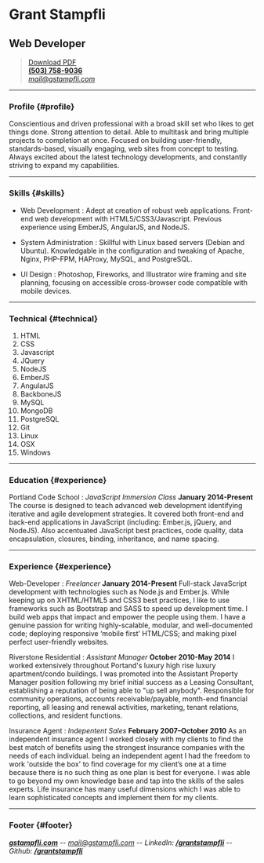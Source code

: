 # Grant Stampfli
## Web Developer

> [Download PDF](resume.pdf)  
> __[(503) 758-9036](tel:503-758-9036)__  
> *[mail@gstampfli.com](mailto:mail@gstampfli.com)*

------

### Profile {#profile}

Conscientious and driven professional with a broad skill set who likes to get things done. Strong attention to detail. Able to multitask and bring multiple projects to completion at once. Focused on building user-friendly, standards-based, visually engaging, web sites from concept to testing. Always excited about the latest technology developments, and constantly striving to expand my capabilities.

------

### Skills {#skills}

* Web Development
  : Adept at creation of robust web applications. Front-end web development with HTML5/CSS3/Javascript. Previous experience using EmberJS, AngularJS, and NodeJS. 
  
* System Administration
  : Skillful with Linux based servers (Debian and Ubuntu). Knowledgable in the configuration and tweaking of Apache, Nginx, PHP-FPM, HAProxy, MySQL, and PostgreSQL.  
    
* UI Design
  : Photoshop, Fireworks, and Illustrator wire framing and site planning, focusing on accessible cross-browser code compatible with mobile devices.  
  
-------

### Technical {#technical}

1. HTML
2. CSS
3. Javascript
4. JQuery
5. NodeJS
6. EmberJS
7. AngularJS
8. BackboneJS
9. MySQL
10. MongoDB
11. PostgreSQL
12. Git
13. Linux
14. OSX
15. Windows

------

### Education {#experience}

Portland Code School
: *JavaScript Immersion Class*
  __January 2014-Present__
The course is designed to teach advanced web development identifying iterative and agile development strategies. It covered both front-end and back-end applications in JavaScript (including: Ember.js, jQuery, and NodeJS). Also accentuated JavaScript best practices, code quality, data encapsulation, closures, binding, inheritance, and name spacing.

------

### Experience {#experience}

Web-Developer
: *Freelancer*
  __January 2014-Present__
  Full-stack JavaScript development with technologies such as Node.js and Ember.js. While keeping up on XHTML/HTML5 and CSS3 best practices, I like to use frameworks such as Bootstrap and SASS to speed up development time. I build web apps that impact and empower the people using them. I have a genuine passion for writing highly-scalable, modular, and well-documented code; deploying responsive ‘mobile first’ HTML/CSS; and making pixel perfect user-friendly websites.
  
Riverstone Residential
: *Assistant Manager*
  __October 2010-May 2014__
  I worked extensively throughout Portand's luxury high rise luxury apartment/condo buildings. I was promoted into the Assistant Property Manager position following my brief initial success as a Leasing Consultant, establishing a reputation of being able to "up sell anybody". Responsible for community operations, accounts receivable/payable, month-end financial reporting, all leasing and renewal activities, marketing, tenant relations, collections, and resident functions.
  
Insurance Agent
: *Indepentent Sales*
  __February 2007–October 2010__
  As an independent insurance agent I worked closely with my clients to find the best match of benefits using the strongest insurance companies with the needs of each individual. being an independent agent I had the freedom to work 'outside the box' to find coverage for my client’s one at a time because there is no such thing as one plan is best for everyone.  I was able to go beyond my own knowledge base and tap into the skills of the sales experts. Life insurance has many useful dimensions which I was able to learn sophisticated concepts and implement them for my clients.
  
------

### Footer {#footer}

__*[gstampfli.com](http://resume.grantstampfli.com)*__ -- *[mail@gstampfli.com](mailto:mail@gstampfli.com)* -- *LinkedIn:* __*[/grantstampfli](https://www.linkedin.com/in/grantstampfli)*__ -- *Github:* __*[/grantstampfli](https://www.github.com/grantstampfli)*__  
